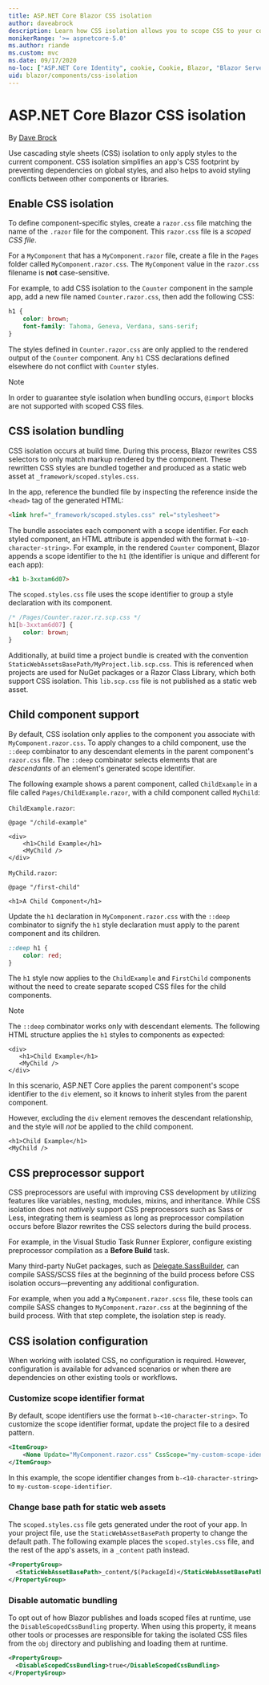 ```yaml
---
title: ASP.NET Core Blazor CSS isolation
author: daveabrock
description: Learn how CSS isolation allows you to scope CSS to your components, which can simplify your CSS and avoid collisions with other components or libraries.
monikerRange: '>= aspnetcore-5.0'
ms.author: riande
ms.custom: mvc
ms.date: 09/17/2020
no-loc: ["ASP.NET Core Identity", cookie, Cookie, Blazor, "Blazor Server", "Blazor WebAssembly", "Identity", "Let's Encrypt", Razor, SignalR]
uid: blazor/components/css-isolation
---
```

# ASP.NET Core Blazor CSS isolation

By [Dave Brock](https://twitter.com/daveabrock)

Use cascading style sheets (CSS) isolation to only apply styles to the current component. CSS isolation simplifies an app's CSS footprint by preventing dependencies on global styles, and also helps to avoid styling conflicts between other components or libraries.

## Enable CSS isolation 

To define component-specific styles, create a `razor.css` file matching the name of the `.razor` file for the component. This `razor.css` file is a *scoped CSS file*. 

For a `MyComponent` that has a `MyComponent.razor` file, create a file in the `Pages` folder called `MyComponent.razor.css`. The `MyComponent` value in the `razor.css` filename is **not** case-sensitive.

For example, to add CSS isolation to the `Counter` component in the sample app, add a new file named `Counter.razor.css`, then add the following CSS:

```css
h1 { 
    color: brown;
    font-family: Tahoma, Geneva, Verdana, sans-serif;
}
```

The styles defined in `Counter.razor.css` are only applied to the rendered output of the `Counter` component. Any `h1` CSS declarations defined elsewhere do not conflict with `Counter` styles.

> [!NOTE]
> In order to guarantee style isolation when bundling occurs, `@import` blocks are not supported with scoped CSS files.

## CSS isolation bundling

CSS isolation occurs at build time. During this process, Blazor rewrites CSS selectors to only match markup rendered by the component. These rewritten CSS styles are bundled together and produced as a static web asset at `_framework/scoped.styles.css`.

In the app, reference the bundled file by inspecting the reference inside the `<head>` tag of the generated HTML:

```html
<link href="_framework/scoped.styles.css" rel="stylesheet">
```

The bundle associates each component with a scope identifier. For each styled component, an HTML attribute is appended with the format `b-<10-character-string>`. For example, in the rendered `Counter` component, Blazor appends a scope identifier to the `h1` (the identifier is unique and different for each app):

```html
<h1 b-3xxtam6d07>
```

The `scoped.styles.css` file uses the scope identifier to group a style declaration with its component.

```css
/* /Pages/Counter.razor.rz.scp.css */
h1[b-3xxtam6d07] {
    color: brown;
}
```

Additionally, at build time a project bundle is created with the convention `StaticWebAssetsBasePath/MyProject.lib.scp.css`. This is referenced when projects are used for NuGet packages or a Razor Class Library, which both support CSS isolation. This `lib.scp.css` file is not published as a static web asset.

## Child component support

By default, CSS isolation only applies to the component you associate with `MyComponent.razor.css`. To apply changes to a child component, use the `::deep` combinator to any descendant elements in the parent component's `razor.css` file. The `::deep` combinator selects elements that are *descendants* of an element's generated scope identifier. 

The following example shows a parent component, called `ChildExample` in a file called `Pages/ChildExample.razor`, with a child component called `MyChild`:

`ChildExample.razor`:
```razor
@page "/child-example"

<div>
    <h1>Child Example</h1>
    <MyChild />
</div>
```

`MyChild.razor`:
```razor
@page "/first-child"

<h1>A Child Component</h1>
```

Update the `h1` declaration in `MyComponent.razor.css` with the `::deep` combinator to signify the `h1` style declaration must apply to the parent component and its children.

```css
::deep h1 { 
    color: red;
}
```

The `h1` style now applies to the `ChildExample` and `FirstChild` components without the need to create separate scoped CSS files for the child components.

> [!NOTE]
> The `::deep` combinator works only with descendant elements. The following HTML structure applies the `h1` styles to components as expected:
> 
>```razor
><div>
>    <h1>Child Example</h1>
>    <MyChild />
></div>
>```
> In this scenario, ASP.NET Core applies the parent component's scope identifier to the `div` element, so it knows to inherit styles from the parent component.
>
>However, excluding the `div` element removes the descendant relationship, and the style will *not* be applied to the child component. 
>
>```razor
><h1>Child Example</h1>
><MyChild />
>```

## CSS preprocessor support

CSS preprocessors are useful with improving CSS development by utilizing features like variables, nesting, modules, mixins, and inheritance. While CSS isolation does not *natively* support CSS preprocessors such as Sass or Less, integrating them is seamless as long as preprocessor compilation occurs before Blazor rewrites the CSS selectors during the build process.

For example, in the Visual Studio Task Runner Explorer, configure existing preprocessor compilation as a **Before Build** task.

Many third-party NuGet packages, such as [Delegate.SassBuilder](https://www.nuget.org/packages/Delegate.SassBuilder/), can compile SASS/SCSS files at the beginning of the build process before CSS isolation occurs—preventing any additional configuration.

For example, when you add a `MyComponent.razor.scss` file, these tools can compile SASS changes to `MyComponent.razor.css` at the beginning of the build process. With that step complete, the isolation step is ready. 

## CSS isolation configuration

When working with isolated CSS, no configuration is required. However, configuration is available for advanced scenarios or when there are dependencies on other existing tools or workflows.

### Customize scope identifier format

By default, scope identifiers use the format `b-<10-character-string>`. To customize the scope identifier format, update the project file to a desired pattern.

```xml
<ItemGroup>
    <None Update="MyComponent.razor.css" CssScope="my-custom-scope-identifier" />
</ItemGroup>
```

In this example, the scope identifier changes from `b-<10-character-string>` to `my-custom-scope-identifier`.

### Change base path for static web assets

The `scoped.styles.css` file gets generated under the root of your app. In your project file, use the `StaticWebAssetBasePath` property to change the default path. The following example places the `scoped.styles.css` file, and the rest of the app's assets, in a `_content` path instead.

```xml
<PropertyGroup>
  <StaticWebAssetBasePath>_content/$(PackageId)</StaticWebAssetBasePath>
</PropertyGroup>
```

### Disable automatic bundling

To opt out of how Blazor publishes and loads scoped files at runtime, use the `DisableScopedCssBundling` property. When using this property, it means other tools or processes are responsible for taking the isolated CSS files from the `obj` directory and publishing and loading them at runtime.

```xml
<PropertyGroup>
  <DisableScopedCssBundling>true</DisableScopedCssBundling>
</PropertyGroup>
```
